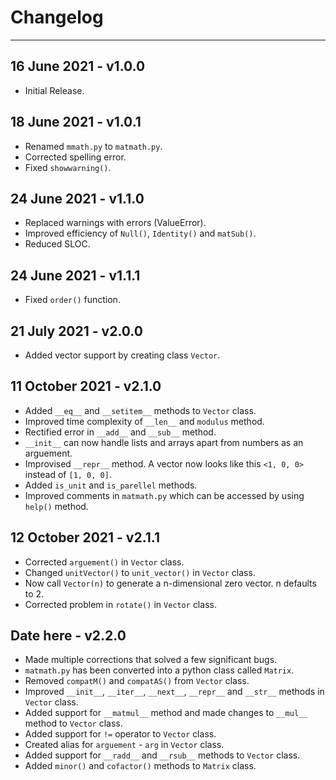 # Changelog

_______________________________

## 16 June 2021 - v1.0.0

- Initial Release.
  
## 18 June 2021 - v1.0.1

- Renamed `mmath.py` to `matmath.py`.
- Corrected spelling error.
- Fixed `showwarning()`.

## 24 June 2021 - v1.1.0

- Replaced warnings with errors (ValueError).
- Improved efficiency of `Null()`, `Identity()` and `matSub()`.
- Reduced SLOC.

## 24 June 2021 - v1.1.1

- Fixed `order()` function.

## 21 July 2021 - v2.0.0

- Added vector support by creating class `Vector`.

## 11 October 2021 - v2.1.0

- Added `__eq__` and `__setitem__` methods to `Vector` class.
- Improved time complexity of `__len__` and `modulus` method.
- Rectified error in `__add__` and `__sub__` method.
- `__init__` can now handle lists and arrays apart from numbers as an arguement.
- Improvised `__repr__` method. A vector now looks like this `<1, 0, 0>` instead of `[1, 0, 0]`.
- Added `is_unit` and `is_parellel` methods.
- Improved comments in `matmath.py` which can be accessed by using `help()` method.

## 12 October 2021 - v2.1.1

- Corrected `arguement()` in `Vector` class.
- Changed `unitVector()` to `unit_vector()` in `Vector` class.
- Now call `Vector(n)` to generate a n-dimensional zero vector. n defaults to 2.
- Corrected problem in `rotate()` in `Vector` class.

## Date here - v2.2.0

- Made multiple corrections that solved a few significant bugs.
- `matmath.py` has been converted into a python class called `Matrix`.
- Removed `compatM()` and `compatAS()` from `Vector` class.
- Improved `__init__`, `__iter__`, `__next__`, `__repr__` and `__str__` methods in `Vector` class.
- Added support for `__matmul__` method and made changes to `__mul__` method to `Vector` class.
- Added support for `!=` operator to `Vector` class.
- Created alias for `arguement` - `arg` in `Vector` class.
- Added support for `__radd__` and `__rsub__` methods to `Vector` class.
- Added `minor()` and `cofactor()` methods to `Matrix` class.
